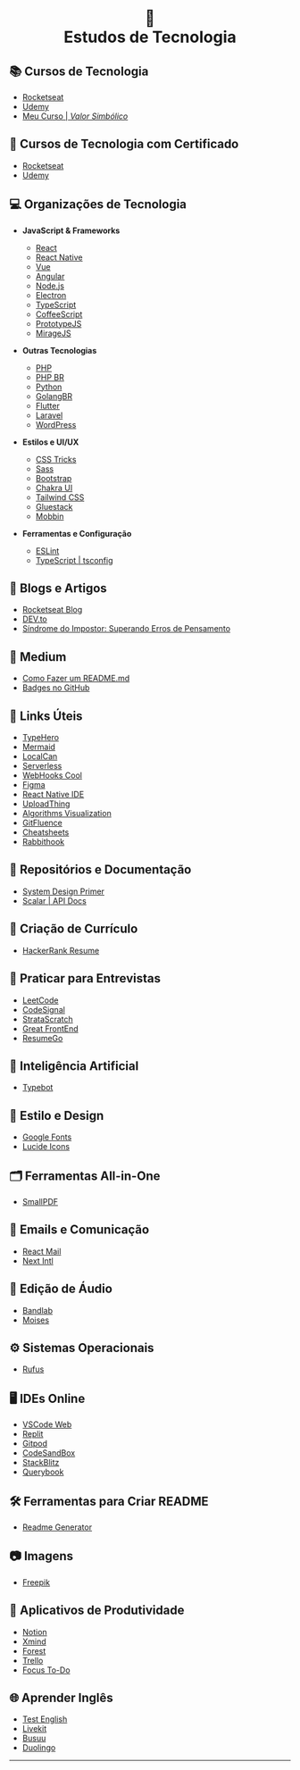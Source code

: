 <h1 align="center">
    📜 <br>
    Estudos de Tecnologia
</h1>

## 📚 Cursos de Tecnologia
- [Rocketseat](https://rocketseat.com.br/)
- [Udemy](https://www.udemy.com/pt/)
- [Meu Curso | *Valor Simbólico*]()

## 📜 Cursos de Tecnologia com Certificado
- [Rocketseat](https://rocketseat.com.br/)
- [Udemy](https://www.udemy.com/pt/)

## 💻 Organizações de Tecnologia 
- **JavaScript & Frameworks**
  - [React](https://pt-br.reactjs.org/)
  - [React Native](https://reactnative.dev)
  - [Vue](https://br.vuejs.org/)
  - [Angular](https://angular.io/)
  - [Node.js](https://nodejs.org/)
  - [Electron](https://www.electronjs.org/)
  - [TypeScript](https://www.typescriptlang.org/)
  - [CoffeeScript](https://coffeescript.org)
  - [PrototypeJS](http://prototypejs.org/)
  - [MirageJS](https://miragejs.com)

- **Outras Tecnologias**
  - [PHP](https://www.php.net/manual/pt_BR/)
  - [PHP BR](http://br.phptherightway.com/)
  - [Python](https://python.org.br/)
  - [GolangBR](http://www.golangbr.org/)
  - [Flutter](https://flutter.dev)
  - [Laravel](https://laravel.com)
  - [WordPress](https://br.wordpress.org/)

- **Estilos e UI/UX**
  - [CSS Tricks](https://css-tricks.com/)
  - [Sass](https://sass-lang.com)
  - [Bootstrap](https://getbootstrap.com/)
  - [Chakra UI](https://v2.chakra-ui.com/)
  - [Tailwind CSS](https://tailwindcss.com)
  - [Gluestack](https://gluestack.io/)
  - [Mobbin](https://mobbin.com/browse)

- **Ferramentas e Configuração**
  - [ESLint](https://eslint.org/docs/latest/use/core-concepts/glossary)
  - [TypeScript | tsconfig](https://github.com/microsoft/TypeScript/wiki/Node-Target-Mapping)

## 📝 Blogs e Artigos
- [Rocketseat Blog](https://blog.rocketseat.com.br/)
- [DEV.to](https://dev.to/)
- [Síndrome do Impostor: Superando Erros de Pensamento](https://www.tabnews.com.br/filipeleonelbatista/sindrome-do-impostor-superando-erros-de-pensamento)

## 📄 Medium
- [Como Fazer um README.md](https://medium.com/@raullesteves/github-como-fazer-um-readme-md-bonitão-c85c8f154f8)
- [Badges no GitHub](https://medium.com/@thiagoloureiro/badges-no-github-bf8289496c7d)

## 🔗 Links Úteis
- [TypeHero](https://typehero.dev)
- [Mermaid](https://mermaid.js.org/)
- [LocalCan](https://localcan.com)
- [Serverless](https://www.serverless.com/)
- [WebHooks Cool](https://webhook.cool/at/strong-afternoon-17)
- [Figma](https://www.figma.com/)
- [React Native IDE](https://ide.swmansion.com/)
- [UploadThing](https://uploadthing.com/)
- [Algorithms Visualization](https://www.cs.usfca.edu/~galles/visualization/Algorithms.html)
- [GitFluence](https://www.gitfluence.com/)
- [Cheatsheets](https://cheatsheets.zip/)
- [Rabbithook](http://www.rabbithook.com.br/)

## 📂 Repositórios e Documentação
- [System Design Primer](https://github.com/donnemartin/system-design-primer)
- [Scalar | API Docs](https://docs.scalar.com/project-default/version-default/guide-default/page-default)

## 📖 Criação de Currículo
- [HackerRank Resume](https://www.hackerrank.com/resume/dashboard)

## 💼 Praticar para Entrevistas
- [LeetCode](https://leetcode.com/)
- [CodeSignal](https://codesignal.com/)
- [StrataScratch](https://www.stratascratch.com/)
- [Great FrontEnd](https://www.greatfrontend.com/pt-BR)
- [ResumeGo](https://www.resumego.net/)

## 🤖 Inteligência Artificial
- [Typebot](https://app.typebot.io)

## 🎨 Estilo e Design
- [Google Fonts](https://fonts.google.com/)
- [Lucide Icons](https://lucide.dev/)

## 🗂️ Ferramentas All-in-One
- [SmallPDF](https://smallpdf.com/pt#r=app)

## 📧 Emails e Comunicação
- [React Mail](https://react.email/docs/introduction)
- [Next Intl](https://next-intl-docs.vercel.app/)

## 🎵 Edição de Áudio
- [Bandlab](https://www.bandlab.com/feed/trending)
- [Moises](https://studio.moises.ai/library/)

## ⚙️ Sistemas Operacionais
- [Rufus](https://rufus.ie/pt_BR/)

## 🖥️ IDEs Online
- [VSCode Web](https://vscode.dev/)
- [Replit](https://replit.com/)
- [Gitpod](https://gitpod.io/)
- [CodeSandBox](https://codesandbox.io/)
- [StackBlitz](https://stackblitz.com/)
- [Querybook](https://www.querybook.org/)

## 🛠️ Ferramentas para Criar README
- [Readme Generator](https://profile-readme-generator.com/)

## 📷 Imagens
- [Freepik](https://www.freepik.com/)

## 📝 Aplicativos de Produtividade
- [Notion](https://www.notion.so/)
- [Xmind](https://www.xmind.net/)
- [Forest](https://www.forestapp.cc/)
- [Trello](https://trello.com/)
- [Focus To-Do](https://www.focustodo.cn/)

## 🌐 Aprender Inglês
- [Test English](https://test-english.com/)
- [Livekit](https://kitt.livekit.io/)
- [Busuu](https://www.busuu.com/)
- [Duolingo](https://www.duolingo.com)

---

